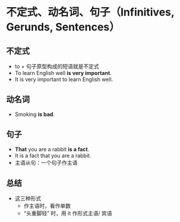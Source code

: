 # 不定式、动名词、句子（Infinitives, Gerunds, Sentences）

## 不定式

- to + 句子原型构成的短语就是不定式
- To learn English well **is very important**.
- It is very important to learn English well.

## 动名词

- Smoking **is bad**.

## 句子

- **That** you are a rabbit **is a fact**.
- It is a fact that you are a rabbit.
- 主语从句：一个句子作主语

## 总结
- 这三种形式
   - 作主语时，看作单数
   - “头重脚轻” 时，用 it 作形式主语/ 宾语